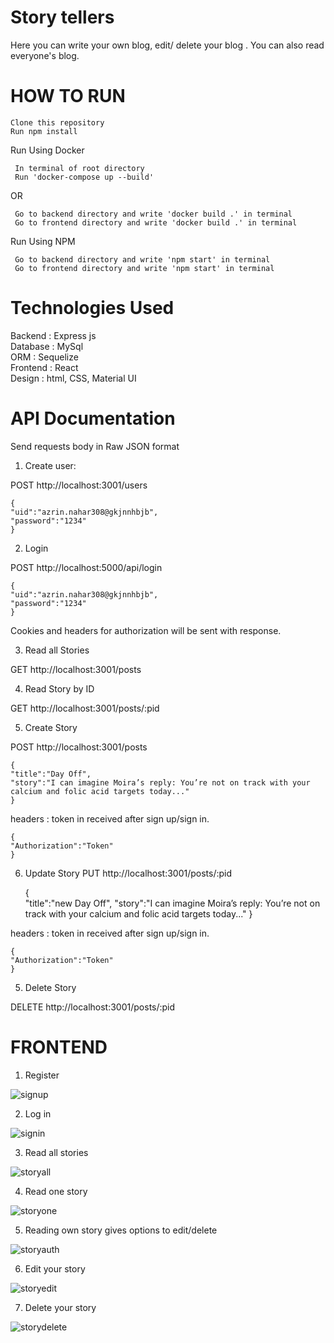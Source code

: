 # Story tellers
Here you can write your own blog, edit/ delete your blog . You can also read everyone's blog.

# HOW TO RUN
    Clone this repository
    Run npm install

  Run Using Docker

     In terminal of root directory
     Run 'docker-compose up --build'

  OR

     Go to backend directory and write 'docker build .' in terminal
     Go to frontend directory and write 'docker build .' in terminal

  Run Using NPM

     Go to backend directory and write 'npm start' in terminal
     Go to frontend directory and write 'npm start' in terminal



# Technologies Used

 Backend  : Express js  
 Database : MySql  
 ORM      : Sequelize  
 Frontend : React  
 Design   : html, CSS, Material UI  
    

# API Documentation
Send requests body in Raw JSON format
1. Create user:

POST http://localhost:3001/users

    {
    "uid":"azrin.nahar308@gkjnnhbjb",
    "password":"1234"
    }

2. Login 

POST http://localhost:5000/api/login

    {
    "uid":"azrin.nahar308@gkjnnhbjb",
    "password":"1234"
    }

Cookies and headers for authorization will be sent with response.

3. Read all Stories

GET http://localhost:3001/posts

4. Read Story by ID

GET http://localhost:3001/posts/:pid

5. Create Story

POST http://localhost:3001/posts


    {   
    "title":"Day Off",
    "story":"I can imagine Moira’s reply: You’re not on track with your calcium and folic acid targets today..."
    }

    
headers : token in received after sign up/sign in.

    {
    "Authorization":"Token" 
    }

6. Update Story
PUT http://localhost:3001/posts/:pid


    {   
    "title":"new Day Off",
    "story":"I can imagine Moira’s reply: You’re not on track with your calcium and folic acid targets today..."
    }



headers : token in received after sign up/sign in.

    {
    "Authorization":"Token" 
    }

    
5. Delete Story

DELETE http://localhost:3001/posts/:pid

# FRONTEND

1. Register

![signup](https://user-images.githubusercontent.com/42313074/122336259-5da67e80-cf5e-11eb-817f-a84fb73a86f7.PNG)

2. Log in


![signin](https://user-images.githubusercontent.com/42313074/122336435-af4f0900-cf5e-11eb-9e20-386a1dc4ccaa.PNG)

3. Read all stories

![storyall](https://user-images.githubusercontent.com/42313074/122336496-c7bf2380-cf5e-11eb-8a54-6a6422bb9aac.PNG)


4. Read one story

![storyone](https://user-images.githubusercontent.com/42313074/122336566-e1f90180-cf5e-11eb-86ca-ce8c8ff6b433.PNG)


5. Reading own story gives options to edit/delete

![storyauth](https://user-images.githubusercontent.com/42313074/122336610-efae8700-cf5e-11eb-83fb-7a9ced7e8818.PNG)


6. Edit your story

![storyedit](https://user-images.githubusercontent.com/42313074/122336661-02c15700-cf5f-11eb-9122-5e126198528e.PNG)


7. Delete your story

![storydelete](https://user-images.githubusercontent.com/42313074/122336713-166cbd80-cf5f-11eb-8da2-991ee86a7698.PNG)
